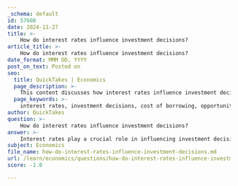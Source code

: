 ```yaml
---
_schema: default
id: 57608
date: 2024-11-27
title: >-
    How do interest rates influence investment decisions?
article_title: >-
    How do interest rates influence investment decisions?
date_format: MMM DD, YYYY
post_on_text: Posted on
seo:
  title: QuickTakes | Economics
  page_description: >-
    This content discusses how interest rates influence investment decisions by affecting borrowing costs, opportunity costs, and the attractiveness of various investment options, highlighting the complex relationship between interest rates and investor behavior.
  page_keywords: >-
    interest rates, investment decisions, cost of borrowing, opportunity cost, investment vehicles, stock market valuation, currency markets, investor behavior, economic conditions, bond prices, real estate investment
author: QuickTakes
question: >-
    How do interest rates influence investment decisions?
answer: >-
    Interest rates play a crucial role in influencing investment decisions across various sectors of the economy. Here are some key ways in which interest rates affect investment:\n\n1. **Cost of Borrowing**: Higher interest rates increase the cost of borrowing. For businesses, this means that financing expansion or new projects becomes more expensive, which can lead to delays or reductions in investment plans. For example, if interest rates rise from 5% to 7%, the quantity of investment may fall significantly, as the opportunity cost of borrowing increases.\n\n2. **Opportunity Cost**: When interest rates are elevated, the opportunity cost of investing in projects rises. Investors may find that the returns on safer investments, such as government bonds, become more attractive compared to riskier ventures. This shift can discourage businesses from pursuing expansion or innovation.\n\n3. **Impact on Different Investment Vehicles**: Interest rates affect various types of investments differently. For instance, in a rising interest rate environment, bond prices typically decline because new bonds are issued with higher yields, making existing bonds less attractive. Similarly, real estate investments may also suffer as higher mortgage rates can deter potential buyers, leading to a slowdown in property investments.\n\n4. **Stock Market Valuation**: Interest rates influence stock valuations as well. Higher rates can lead to increased discount rates used in valuation models, which can lower the present value of future cash flows from stocks. This can result in decreased stock prices and may lead investors to reconsider their equity investments.\n\n5. **Currency Markets**: Interest rates also impact currency exchange rates. Higher interest rates can attract foreign investment, leading to an appreciation of the domestic currency. This can affect export competitiveness and, consequently, investment decisions in export-oriented industries.\n\n6. **Investor Behavior**: The relationship between interest rates and investment is complex, and various factors can influence how changes in rates affect investor behavior. For instance, during the Great Recession of 2009, even a significant drop in interest rates to 0.5% had a minimal impact on increasing investment, highlighting that other economic conditions also play a critical role.\n\nIn summary, interest rates significantly influence investment decisions by affecting borrowing costs, opportunity costs, and the attractiveness of various investment vehicles. Understanding these dynamics is essential for both individual and institutional investors to navigate the investment landscape effectively.
subject: Economics
file_name: how-do-interest-rates-influence-investment-decisions.md
url: /learn/economics/questions/how-do-interest-rates-influence-investment-decisions
score: -1.0

---
```


&nbsp;